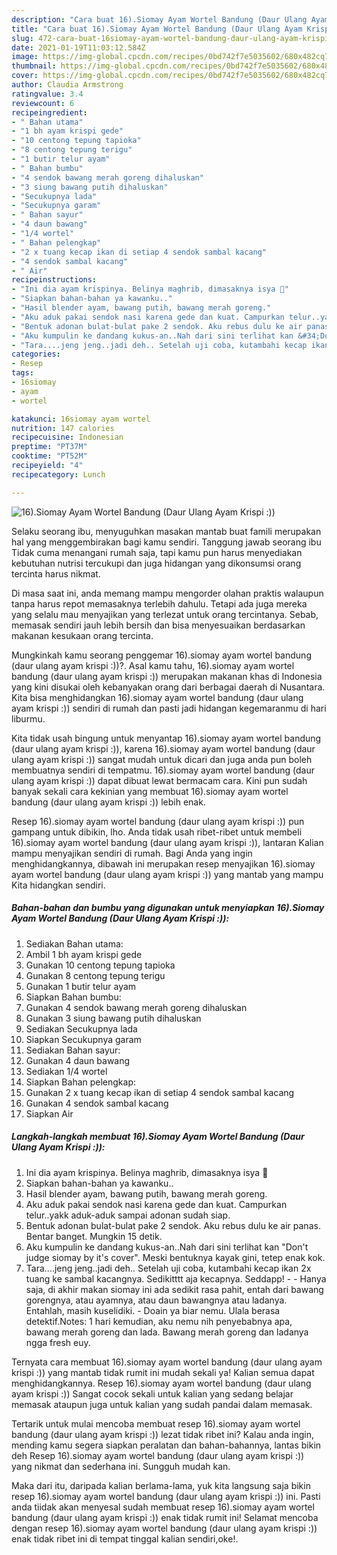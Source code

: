 ```yaml
---
description: "Cara buat 16).Siomay Ayam Wortel Bandung (Daur Ulang Ayam Krispi :)) yang enak Untuk Jualan"
title: "Cara buat 16).Siomay Ayam Wortel Bandung (Daur Ulang Ayam Krispi :)) yang enak Untuk Jualan"
slug: 472-cara-buat-16siomay-ayam-wortel-bandung-daur-ulang-ayam-krispi-yang-enak-untuk-jualan
date: 2021-01-19T11:03:12.584Z
image: https://img-global.cpcdn.com/recipes/0bd742f7e5035602/680x482cq70/16siomay-ayam-wortel-bandung-daur-ulang-ayam-krispi-foto-resep-utama.jpg
thumbnail: https://img-global.cpcdn.com/recipes/0bd742f7e5035602/680x482cq70/16siomay-ayam-wortel-bandung-daur-ulang-ayam-krispi-foto-resep-utama.jpg
cover: https://img-global.cpcdn.com/recipes/0bd742f7e5035602/680x482cq70/16siomay-ayam-wortel-bandung-daur-ulang-ayam-krispi-foto-resep-utama.jpg
author: Claudia Armstrong
ratingvalue: 3.4
reviewcount: 6
recipeingredient:
- " Bahan utama"
- "1 bh ayam krispi gede"
- "10 centong tepung tapioka"
- "8 centong tepung terigu"
- "1 butir telur ayam"
- " Bahan bumbu"
- "4 sendok bawang merah goreng dihaluskan"
- "3 siung bawang putih dihaluskan"
- "Secukupnya lada"
- "Secukupnya garam"
- " Bahan sayur"
- "4 daun bawang"
- "1/4 wortel"
- " Bahan pelengkap"
- "2 x tuang kecap ikan di setiap 4 sendok sambal kacang"
- "4 sendok sambal kacang"
- " Air"
recipeinstructions:
- "Ini dia ayam krispinya. Belinya maghrib, dimasaknya isya 😬"
- "Siapkan bahan-bahan ya kawanku.."
- "Hasil blender ayam, bawang putih, bawang merah goreng."
- "Aku aduk pakai sendok nasi karena gede dan kuat. Campurkan telur..yakk aduk-aduk sampai adonan sudah siap."
- "Bentuk adonan bulat-bulat pake 2 sendok. Aku rebus dulu ke air panas. Bentar banget. Mungkin 15 detik."
- "Aku kumpulin ke dandang kukus-an..Nah dari sini terlihat kan &#34;Don&#39;t judge siomay by it&#39;s cover&#34;. Meski bentuknya kayak gini, tetep enak kok."
- "Tara....jeng jeng..jadi deh.. Setelah uji coba, kutambahi kecap ikan 2x tuang ke sambal kacangnya. Sedikitttt aja kecapnya. Seddapp!  Hanya saja, di akhir makan siomay ini ada sedikit rasa pahit, entah dari bawang gorengnya, atau ayamnya, atau daun bawangnya atau ladanya. Entahlah, masih kuselidiki.  Doain ya biar nemu. Ulala berasa detektif.Notes: 1 hari kemudian, aku nemu nih penyebabnya apa, bawang merah goreng dan lada. Bawang merah goreng dan ladanya ngga fresh euy."
categories:
- Resep
tags:
- 16siomay
- ayam
- wortel

katakunci: 16siomay ayam wortel 
nutrition: 147 calories
recipecuisine: Indonesian
preptime: "PT37M"
cooktime: "PT52M"
recipeyield: "4"
recipecategory: Lunch

---
```



![16).Siomay Ayam Wortel Bandung (Daur Ulang Ayam Krispi :))](https://img-global.cpcdn.com/recipes/0bd742f7e5035602/680x482cq70/16siomay-ayam-wortel-bandung-daur-ulang-ayam-krispi-foto-resep-utama.jpg)

Selaku seorang ibu, menyuguhkan masakan mantab buat famili merupakan hal yang menggembirakan bagi kamu sendiri. Tanggung jawab seorang ibu Tidak cuma menangani rumah saja, tapi kamu pun harus menyediakan kebutuhan nutrisi tercukupi dan juga hidangan yang dikonsumsi orang tercinta harus nikmat.

Di masa  saat ini, anda memang mampu mengorder olahan praktis walaupun tanpa harus repot memasaknya terlebih dahulu. Tetapi ada juga mereka yang selalu mau menyajikan yang terlezat untuk orang tercintanya. Sebab, memasak sendiri jauh lebih bersih dan bisa menyesuaikan berdasarkan makanan kesukaan orang tercinta. 



Mungkinkah kamu seorang penggemar 16).siomay ayam wortel bandung (daur ulang ayam krispi :))?. Asal kamu tahu, 16).siomay ayam wortel bandung (daur ulang ayam krispi :)) merupakan makanan khas di Indonesia yang kini disukai oleh kebanyakan orang dari berbagai daerah di Nusantara. Kita bisa menghidangkan 16).siomay ayam wortel bandung (daur ulang ayam krispi :)) sendiri di rumah dan pasti jadi hidangan kegemaranmu di hari liburmu.

Kita tidak usah bingung untuk menyantap 16).siomay ayam wortel bandung (daur ulang ayam krispi :)), karena 16).siomay ayam wortel bandung (daur ulang ayam krispi :)) sangat mudah untuk dicari dan juga anda pun boleh membuatnya sendiri di tempatmu. 16).siomay ayam wortel bandung (daur ulang ayam krispi :)) dapat dibuat lewat bermacam cara. Kini pun sudah banyak sekali cara kekinian yang membuat 16).siomay ayam wortel bandung (daur ulang ayam krispi :)) lebih enak.

Resep 16).siomay ayam wortel bandung (daur ulang ayam krispi :)) pun gampang untuk dibikin, lho. Anda tidak usah ribet-ribet untuk membeli 16).siomay ayam wortel bandung (daur ulang ayam krispi :)), lantaran Kalian mampu menyajikan sendiri di rumah. Bagi Anda yang ingin menghidangkannya, dibawah ini merupakan resep menyajikan 16).siomay ayam wortel bandung (daur ulang ayam krispi :)) yang mantab yang mampu Kita hidangkan sendiri.

<!--inarticleads1-->

##### Bahan-bahan dan bumbu yang digunakan untuk menyiapkan 16).Siomay Ayam Wortel Bandung (Daur Ulang Ayam Krispi :)):

1. Sediakan  Bahan utama:
1. Ambil 1 bh ayam krispi gede
1. Gunakan 10 centong tepung tapioka
1. Gunakan 8 centong tepung terigu
1. Gunakan 1 butir telur ayam
1. Siapkan  Bahan bumbu:
1. Gunakan 4 sendok bawang merah goreng dihaluskan
1. Gunakan 3 siung bawang putih dihaluskan
1. Sediakan Secukupnya lada
1. Siapkan Secukupnya garam
1. Sediakan  Bahan sayur:
1. Gunakan 4 daun bawang
1. Sediakan 1/4 wortel
1. Siapkan  Bahan pelengkap:
1. Gunakan 2 x tuang kecap ikan di setiap 4 sendok sambal kacang
1. Gunakan 4 sendok sambal kacang
1. Siapkan  Air




<!--inarticleads2-->

##### Langkah-langkah membuat 16).Siomay Ayam Wortel Bandung (Daur Ulang Ayam Krispi :)):

1. Ini dia ayam krispinya. Belinya maghrib, dimasaknya isya 😬
1. Siapkan bahan-bahan ya kawanku..
1. Hasil blender ayam, bawang putih, bawang merah goreng.
1. Aku aduk pakai sendok nasi karena gede dan kuat. Campurkan telur..yakk aduk-aduk sampai adonan sudah siap.
1. Bentuk adonan bulat-bulat pake 2 sendok. Aku rebus dulu ke air panas. Bentar banget. Mungkin 15 detik.
1. Aku kumpulin ke dandang kukus-an..Nah dari sini terlihat kan &#34;Don&#39;t judge siomay by it&#39;s cover&#34;. Meski bentuknya kayak gini, tetep enak kok.
1. Tara....jeng jeng..jadi deh.. Setelah uji coba, kutambahi kecap ikan 2x tuang ke sambal kacangnya. Sedikitttt aja kecapnya. Seddapp! -  - Hanya saja, di akhir makan siomay ini ada sedikit rasa pahit, entah dari bawang gorengnya, atau ayamnya, atau daun bawangnya atau ladanya. Entahlah, masih kuselidiki.  - Doain ya biar nemu. Ulala berasa detektif.Notes: 1 hari kemudian, aku nemu nih penyebabnya apa, bawang merah goreng dan lada. Bawang merah goreng dan ladanya ngga fresh euy.




Ternyata cara membuat 16).siomay ayam wortel bandung (daur ulang ayam krispi :)) yang mantab tidak rumit ini mudah sekali ya! Kalian semua dapat menghidangkannya. Resep 16).siomay ayam wortel bandung (daur ulang ayam krispi :)) Sangat cocok sekali untuk kalian yang sedang belajar memasak ataupun juga untuk kalian yang sudah pandai dalam memasak.

Tertarik untuk mulai mencoba membuat resep 16).siomay ayam wortel bandung (daur ulang ayam krispi :)) lezat tidak ribet ini? Kalau anda ingin, mending kamu segera siapkan peralatan dan bahan-bahannya, lantas bikin deh Resep 16).siomay ayam wortel bandung (daur ulang ayam krispi :)) yang nikmat dan sederhana ini. Sungguh mudah kan. 

Maka dari itu, daripada kalian berlama-lama, yuk kita langsung saja bikin resep 16).siomay ayam wortel bandung (daur ulang ayam krispi :)) ini. Pasti anda tiidak akan menyesal sudah membuat resep 16).siomay ayam wortel bandung (daur ulang ayam krispi :)) enak tidak rumit ini! Selamat mencoba dengan resep 16).siomay ayam wortel bandung (daur ulang ayam krispi :)) enak tidak ribet ini di tempat tinggal kalian sendiri,oke!.

